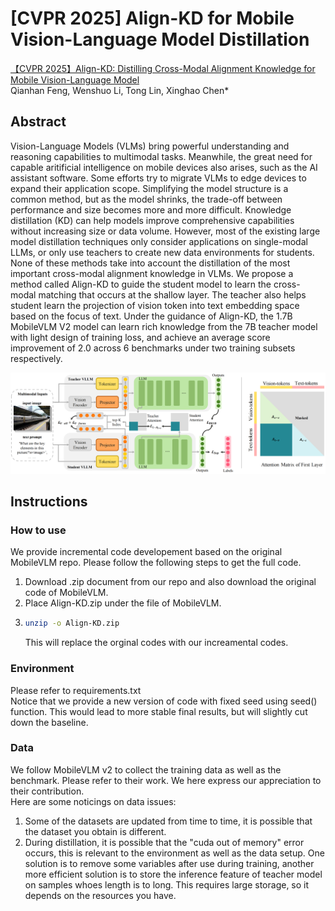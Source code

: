 # [CVPR 2025] Align-KD for Mobile Vision-Language Model Distillation
[【CVPR 2025】Align-KD: Distilling Cross-Modal Alignment Knowledge for Mobile Vision-Language Model](https://arxiv.org/abs/2412.01282)  
Qianhan Feng, Wenshuo Li, Tong Lin, Xinghao Chen* 

## Abstract
Vision-Language Models (VLMs) bring powerful understanding and reasoning capabilities to multimodal tasks. Meanwhile, the great need for capable aritificial intelligence on mobile devices also arises, such as the AI assistant software. Some efforts try to migrate VLMs to edge devices to expand their application scope. Simplifying the model structure is a common method, but as the model shrinks, the trade-off between performance and size becomes more and more difficult. Knowledge distillation (KD) can help models improve comprehensive capabilities without increasing size or data volume. However, most of the existing large model distillation techniques only consider applications on single-modal LLMs, or only use teachers to create new data environments for students. None of these methods take into account the distillation of the most important cross-modal alignment knowledge in VLMs. We propose a method called Align-KD to guide the student model to learn the cross-modal matching that occurs at the shallow layer. The teacher also helps student learn the projection of vision token into text embedding space based on the focus of text. Under the guidance of Align-KD, the 1.7B MobileVLM V2 model can learn rich knowledge from the 7B teacher model with light design of training loss, and achieve an average score improvement of 2.0 across 6 benchmarks under two training subsets respectively.

![main](figures/main_00.png 'Overview of Align-KD.')

## Instructions
### How to use
We provide incremental code developement based on the original MobileVLM repo. Please follow the following steps to get the full code.  
1. Download .zip document from our repo and also download the original code of MobileVLM.
2. Place Align-KD.zip under the file of MobileVLM.  
3. ```bash
   unzip -o Align-KD.zip 
   ```
   This will replace the orginal codes with our increamental codes.

### Environment
Please refer to requirements.txt  
Notice that we provide a new version of code with fixed seed using seed() function. This would lead to more stable final results, but will slightly cut down the baseline.

### Data
We follow MobileVLM v2 to collect the training data as well as the benchmark. Please refer to their work. We here express our appreciation to their contribution.  
Here are some noticings on data issues:  
1. Some of the datasets are updated from time to time, it is possible that the dataset you obtain is different.
2. During distillation, it is possible that the "cuda out of memory" error occurs, this is relevant to the environment as well as the data setup. One solution is to remove some variables after use during training, another more efficient solution is to store the inference feature of teacher model on samples whoes length is to long. This requires large storage, so it depends on the resources you have.
